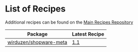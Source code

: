 # List of Recipes

Additional recipes can be found on the [Main Recipes Repository](https://github.com/symfony/recipes/blob/flex/main/RECIPES.md)

| Package | Latest Recipe |
| --- | --- |
| [wirduzen/shopware-meta](https://packagist.org/packages/wirduzen/shopware-meta) | [1.1](wirduzen/shopware-meta/1.1) |